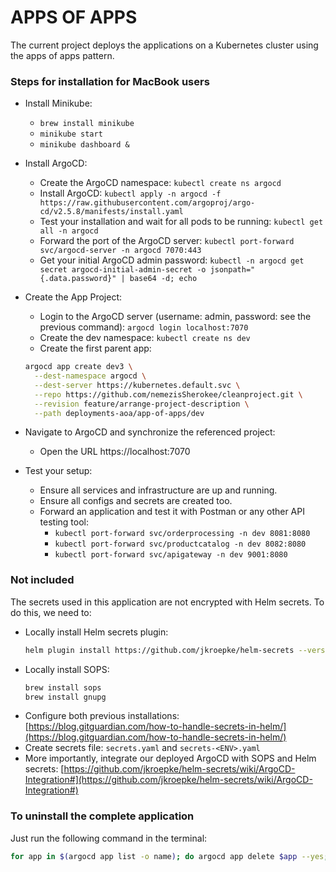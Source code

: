 # APPS OF APPS
The current project deploys the applications on a Kubernetes cluster using the apps of apps pattern.

### Steps for installation for MacBook users
* Install Minikube:
  * `brew install minikube`
  * `minikube start`
  * `minikube dashboard &`

* Install ArgoCD:
    * Create the ArgoCD namespace: `kubectl create ns argocd`
    * Install ArgoCD: `kubectl apply -n argocd -f https://raw.githubusercontent.com/argoproj/argo-cd/v2.5.8/manifests/install.yaml`
    * Test your installation and wait for all pods to be running: `kubectl get all -n argocd`
    * Forward the port of the ArgoCD server: `kubectl port-forward svc/argocd-server -n argocd 7070:443`
    * Get your initial ArgoCD admin password: `kubectl -n argocd get secret argocd-initial-admin-secret -o jsonpath="{.data.password}" | base64 -d; echo`

* Create the App Project:
    * Login to the ArgoCD server (username: admin, password: see the previous command): `argocd login localhost:7070`
    * Create the dev namespace: `kubectl create ns dev`
    * Create the first parent app: 
    ```sh
    argocd app create dev3 \
      --dest-namespace argocd \
      --dest-server https://kubernetes.default.svc \
      --repo https://github.com/nemezisSherokee/cleanproject.git \
      --revision feature/arrange-project-description \
      --path deployments-aoa/app-of-apps/dev
    ```

* Navigate to ArgoCD and synchronize the referenced project:
    * Open the URL https://localhost:7070

* Test your setup:
    * Ensure all services and infrastructure are up and running.
    * Ensure all configs and secrets are created too.
    * Forward an application and test it with Postman or any other API testing tool:
        * `kubectl port-forward svc/orderprocessing -n dev 8081:8080`
        * `kubectl port-forward svc/productcatalog -n dev 8082:8080`
        * `kubectl port-forward svc/apigateway -n dev 9001:8080`

### Not included
The secrets used in this application are not encrypted with Helm secrets. To do this, we need to:
* Locally install Helm secrets plugin:
  ```sh
  helm plugin install https://github.com/jkroepke/helm-secrets --version v4.6.0
  ```
* Locally install SOPS:
  ```sh
  brew install sops
  brew install gnupg
  ```
* Configure both previous installations:
  [https://blog.gitguardian.com/how-to-handle-secrets-in-helm/](https://blog.gitguardian.com/how-to-handle-secrets-in-helm/)
* Create secrets file:
  `secrets.yaml` and `secrets-<ENV>.yaml`
* More importantly, integrate our deployed ArgoCD with SOPS and Helm secrets:
  [https://github.com/jkroepke/helm-secrets/wiki/ArgoCD-Integration#](https://github.com/jkroepke/helm-secrets/wiki/ArgoCD-Integration#)

### To uninstall the complete application
Just run the following command in the terminal:
```sh
for app in $(argocd app list -o name); do argocd app delete $app --yes; done
```